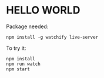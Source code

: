HELLO WORLD
===========

Package needed:
```
npm install -g watchify live-server
```

To try it:
```
npm install
npm run watch
npm start
```
